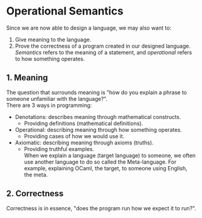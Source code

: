 # Operational Semantics
Since we are now able to design a language, we may also want to: 
1. Give meaning to the language.
2. Prove the correctness of a program created in our designed language. <br>
*Semantics* refers to the meaning of a statement, and *operational* refers to how something operates.<br>
## 1. Meaning
The question that surrounds meaning is "how do you explain a phrase to someone unfamiliar with the language?". <br>
There are 3 ways in programming:
- Denotations: describes meaning through mathematical constructs.
	- Providing definitions (mathematical definitions).
- Operational: describing meaning through how something operates.
	- Providing cases of how we would use it.
- Axiomatic: describing meaning through axioms (truths).
	- Providing truthful examples.<br>
When we explain a language (target language) to someone, we often use another language to do so called the Meta-language. For example, explaining OCaml, the target, to someone using English, the meta. <br>
## 2. Correctness
Correctness is in essence, "does the program run how we expect it to run?". 



